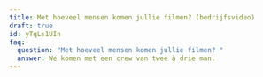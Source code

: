 ```yaml
---
title: Met hoeveel mensen komen jullie filmen? (bedrijfsvideo)
draft: true
id: yTqLs1UIn
faq:
  question: "Met hoeveel mensen komen jullie filmen? "
  answer: We komen met een crew van twee à drie man.
---
```

